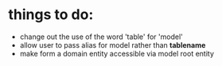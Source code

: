 # things to do:
* change out the use of the word 'table' for 'model'
* allow user to pass alias for model rather than __tablename__
* make form a domain entity accessible via model root entity
